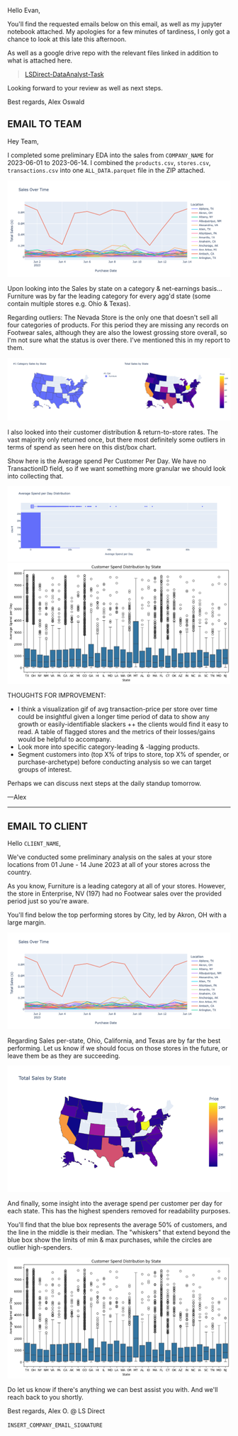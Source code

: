 Hello Evan,

You'll find the requested emails below on this email, as well as my jupyter notebook attached.  My apologies for a few minutes of tardiness, I only got a chance to look at this late this afternoon.

As well as a google drive repo with the relevant files linked in addition to what is attached here.

> [LSDirect-DataAnalyst-Task](https://drive.google.com/drive/folders/10v34KXHUvLk7mbItdqqh8gZ2bxAPUIt8)

Looking forward to your review as well as next steps.

Best regards,
Alex Oswald


## EMAIL TO TEAM

Hey Team,

I completed some preliminary EDA into the sales from `COMPANY_NAME` for 2023-06-01 to 2023-06-14.  I combined the `products.csv`, `stores.csv`, `transactions.csv` into one `ALL_DATA.parquet` file in the ZIP attached.

![Sales Over Time](imgs/sales_over_time.png)

Upon looking into the Sales by state on a category & net-earnings basis... Furniture was by far the leading category for every agg'd state (some contain multiple stores e.g. Ohio & Texas).

Regarding outliers:  The Nevada Store is the only one that doesn't sell all four categories of products. For this period they are missing any records on Footwear sales, although they are also the lowest grossing store overall, so I'm not sure what the status is over there.  I've mentioned this in my report to them.

![Top Sales & Categories by State](imgs/Top_sales+cat_by_state.jpg)

I also looked into their customer distribution & return-to-store rates.  The vast majority only returned once, but there most definitely some outliers in terms of spend as seen here on this dist/box chart.

Show here is the Average spend Per Customer Per Day. We have no TransactionID field, so if we want something more granular we should look into collecting that.

![Average Spend Per Day Dist](imgs/avg_spend_per_day_dist.png)
![Spend Distribution by State (Minus Outliers)](imgs/spend_dist_by_state.png)


THOUGHTS FOR IMPROVEMENT:

- I think a visualization gif of avg transaction-price per store over time could be insightful given a longer time period of data to show any growth or easily-identifiable slackers ++ the clients would find it easy to read.  A table of flagged stores and the metrics of their losses/gains would be helpful to accompany.
- Look more into specific category-leading & -lagging products.
- Segment customers into (top X% of trips to store, top X% of spender, or purchase-archetype) before conducting analysis so we can target groups of interest.

Perhaps we can discuss next steps at the daily standup tomorrow.

—Alex

---

## EMAIL TO CLIENT

Hello `CLIENT_NAME`,

We've conducted some preliminary analysis on the sales at your store locations from 01 June - 14 June 2023 at all of your stores across the country.

As you know, Furniture is a leading category at all of your stores. However, the store in Enterprise, NV (197) had no Footwear sales over the provided period just so you're aware.

You'll find below the top performing stores by City, led by Akron, OH with a large margin.


![Sales over Time](imgs/sales_over_time.png)

Regarding Sales per-state, Ohio, California, and Texas are by far the best performing.  Let us know if we should focus on those stores in the future, or leave them be as they are succeeding.


![Total Sales by State](imgs/total_sales_by_state.png)

And finally, some insight into the average spend per customer per day for each state.  This has the highest spenders removed for readability purposes.

You'll find that the blue box represents the average 50% of customers, and the line in the middle is their median.  The "whiskers" that extend beyond the blue box show the limits of min & max purchases, while the circles are outlier high-spenders.

![Spend Distribution by State (Outliers Removed)](imgs/spend_dist_by_state.png)

Do let us know if there's anything we can best assist you with.  And we'll reach back to you shortly.

Best regards,
Alex O. @ LS Direct

`INSERT_COMPANY_EMAIL_SIGNATURE`
